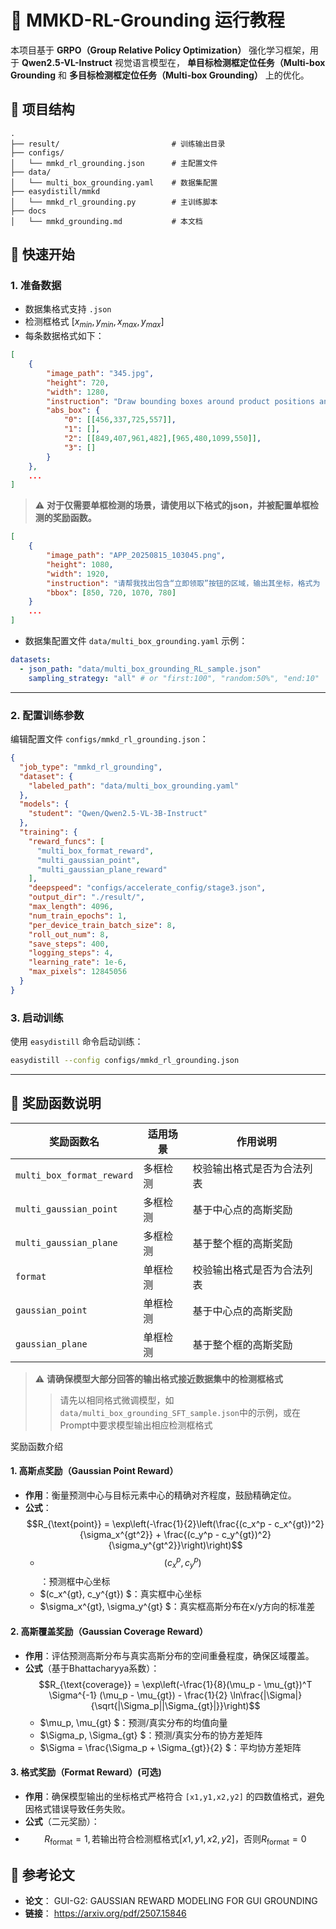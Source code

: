 # 📌 MMKD-RL-Grounding 运行教程

本项目基于 **GRPO（Group Relative Policy Optimization）** 强化学习框架，用于 **Qwen2.5-VL-Instruct** 视觉语言模型在， **单目标检测框定位任务（Multi-box Grounding** 和 **多目标检测框定位任务（Multi-box Grounding）** 上的优化。



## 📁 项目结构

```
.
├── result/                         # 训练输出目录
├── configs/
│   └── mmkd_rl_grounding.json      # 主配置文件
├── data/
│   └── multi_box_grounding.yaml    # 数据集配置
├── easydistill/mmkd
│   └── mmkd_rl_grounding.py        # 主训练脚本
├── docs
│   └── mmkd_grounding.md           # 本文档
```


## 🚀 快速开始

### 1. 准备数据

- 数据集格式支持 `.json`
- 检测框格式 $[x_{min},y_{min},x_{max},y_{max}]$
- 每条数据格式如下：

```json
[
    {
        "image_path": "345.jpg",
        "height": 720,
        "width": 1280,
        "instruction": "Draw bounding boxes around product positions and label them with tags 0, 1, 2, 3, then output in JSON format",
        "abs_box": {
            "0": [[456,337,725,557]],
            "1": [],
            "2": [[849,407,961,482],[965,480,1099,550]],
            "3": []
        }
    },
    ...
]
```
>⚠️ **对于仅需要单框检测的场景，请使用以下格式的json，并被配置单框检测的奖励函数。**

```json
[
    {
        "image_path": "APP_20250815_103045.png",
        "height": 1080,
        "width": 1920,
        "instruction": "请帮我找出包含“立即领取”按钮的区域，输出其坐标，格式为 [x_min, y_min, x_max, y_max]。",
        "bbox": [850, 720, 1070, 780]
    }
    ...
]
```

- 数据集配置文件 `data/multi_box_grounding.yaml` 示例：

```yaml
datasets:
  - json_path: "data/multi_box_grounding_RL_sample.json"
    sampling_strategy: "all" # or "first:100", "random:50%", "end:10" 
```

---

### 2. 配置训练参数

编辑配置文件 `configs/mmkd_rl_grounding.json`：

```json
{
  "job_type": "mmkd_rl_grounding",
  "dataset": {
    "labeled_path": "data/multi_box_grounding.yaml"
  },
  "models": {
    "student": "Qwen/Qwen2.5-VL-3B-Instruct"
  },
  "training": {
    "reward_funcs": [
      "multi_box_format_reward",
      "multi_gaussian_point",
      "multi_gaussian_plane_reward"
    ],
    "deepspeed": "configs/accelerate_config/stage3.json",
    "output_dir": "./result/",
    "max_length": 4096,
    "num_train_epochs": 1,
    "per_device_train_batch_size": 8,
    "roll_out_num": 8,
    "save_steps": 400,
    "logging_steps": 4,
    "learning_rate": 1e-6,
    "max_pixels": 12845056
  }
}
```
### 3. 启动训练

使用 `easydistill` 命令启动训练：

```bash
easydistill --config configs/mmkd_rl_grounding.json
```
---

## 🎯 奖励函数说明

| 奖励函数名                     | 适用场景 | 作用说明          |
| ------------------------- | ---- | ------------- |
| `multi_box_format_reward` | 多框检测 | 校验输出格式是否为合法列表 |
| `multi_gaussian_point`    | 多框检测 | 基于中心点的高斯奖励    |
| `multi_gaussian_plane`    | 多框检测 | 基于整个框的高斯奖励    |
| `format`                  | 单框检测 | 校验输出格式是否为合法列表 |
| `gaussian_point`          | 单框检测 | 基于中心点的高斯奖励    |
| `gaussian_plane`          | 单框检测 | 基于整个框的高斯奖励    |

>⚠️ **请确保模型大部分回答的输出格式接近数据集中的检测框格式**
>>请先以相同格式微调模型，如`data/multi_box_grounding_SFT_sample.json`中的示例，或在Prompt中要求模型输出相应检测框格式

奖励函数介绍

#### 1. 高斯点奖励（Gaussian Point Reward）
- **作用**：衡量预测中心与目标元素中心的精确对齐程度，鼓励精确定位。
- **公式**：
  $$R_{\text{point}} = \exp\left(-\frac{1}{2}\left(\frac{(c_x^p - c_x^{gt})^2}{\sigma_x^{gt^2}} + \frac{(c_y^p - c_y^{gt})^2}{\sigma_y^{gt^2}}\right)\right)$$
  - $$(c_x^p, c_y^p)$$：预测框中心坐标
  - $(c_x^{gt}, c_y^{gt}) $：真实框中心坐标
  - $\sigma_x^{gt}, \sigma_y^{gt} $：真实框高斯分布在x/y方向的标准差

#### 2. 高斯覆盖奖励（Gaussian Coverage Reward）
- **作用**：评估预测高斯分布与真实高斯分布的空间重叠程度，确保区域覆盖。
- **公式**（基于Bhattacharyya系数）：
  $$R_{\text{coverage}} = \exp\left(-\frac{1}{8}(\mu_p - \mu_{gt})^T \Sigma^{-1} (\mu_p - \mu_{gt}) - \frac{1}{2} \ln\frac{|\Sigma|}{\sqrt{|\Sigma_p||\Sigma_{gt}|}}\right)$$
  - $\mu_p, \mu_{gt} $：预测/真实分布的均值向量
  - $\Sigma_p, \Sigma_{gt} $：预测/真实分布的协方差矩阵
  - $\Sigma = \frac{\Sigma_p + \Sigma_{gt}}{2} $：平均协方差矩阵

#### 3. 格式奖励（Format Reward）(可选)

- **作用**：确保模型输出的坐标格式严格符合 `[x1,y1,x2,y2]` 的四数值格式，避免因格式错误导致任务失败。
- **公式**（二元奖励）：
- $$R_{\text{format}} = 1,  \text{若输出符合检测框格式} [x1,y1,x2,y2] ，\text{否则} R_{\text{format}} = 0$$



## 🧠 参考论文

- **论文**： GUI-G2: GAUSSIAN REWARD MODELING FOR GUI GROUNDING
- **链接**： https://arxiv.org/pdf/2507.15846
